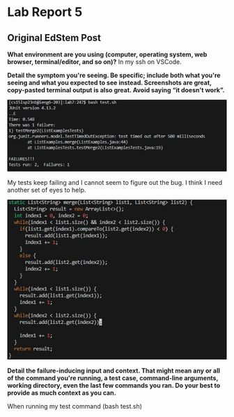 # Lab Report 5

## Original EdStem Post

**What environment are you using (computer, operating system, web browser, terminal/editor, and so on)?**
In my ssh on VSCode. 


**Detail the symptom you're seeing. Be specific; include both what you're seeing and what you expected to see instead. Screenshots are great, copy-pasted terminal output is also great. Avoid saying “it doesn't work”.**

![Image](Testfail.JPG)

My tests keep failing and I cannot seem to figure out the bug. I think I need another set of eyes to help.

![Image](wrong.JPG)


**Detail the failure-inducing input and context. That might mean any or all of the command you're running, a test case, command-line arguments, working directory, even the last few commands you ran. Do your best to provide as much context as you can.**

When running my test command (bash test.sh) 
